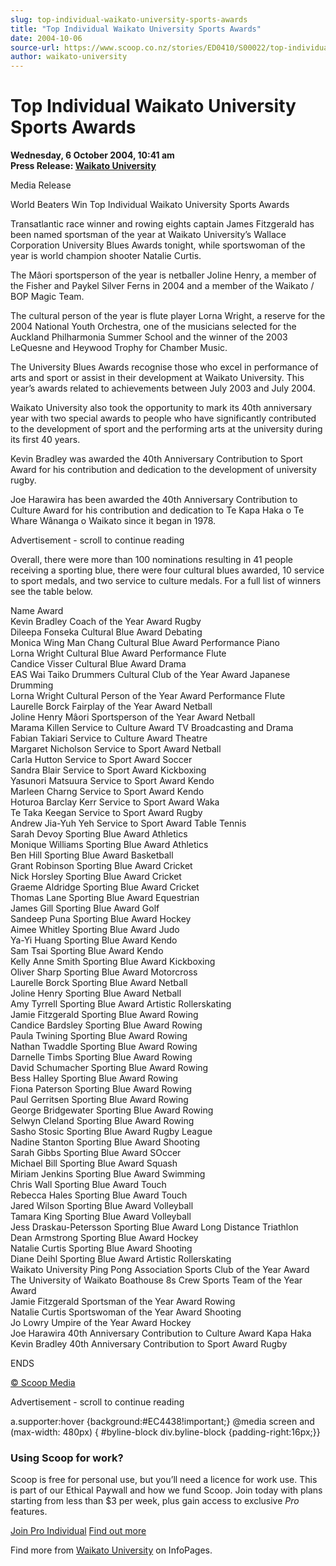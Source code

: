 ```yaml
---
slug: top-individual-waikato-university-sports-awards
title: "Top Individual Waikato University Sports Awards"
date: 2004-10-06
source-url: https://www.scoop.co.nz/stories/ED0410/S00022/top-individual-waikato-university-sports-awards.htm
author: waikato-university
---
```

Top Individual Waikato University Sports Awards
===============================================

**Wednesday, 6 October 2004, 10:41 am**  
**Press Release: [Waikato University](https://info.scoop.co.nz/Waikato_University)**

Media Release

World Beaters Win Top Individual Waikato University Sports Awards

Transatlantic race winner and rowing eights captain James Fitzgerald has been named sportsman of the year at Waikato University’s Wallace Corporation University Blues Awards tonight, while sportswoman of the year is world champion shooter Natalie Curtis.

The Mâori sportsperson of the year is netballer Joline Henry, a member of the Fisher and Paykel Silver Ferns in 2004 and a member of the Waikato / BOP Magic Team.

The cultural person of the year is flute player Lorna Wright, a reserve for the 2004 National Youth Orchestra, one of the musicians selected for the Auckland Philharmonia Summer School and the winner of the 2003 LeQuesne and Heywood Trophy for Chamber Music.

The University Blues Awards recognise those who excel in performance of arts and sport or assist in their development at Waikato University. This year’s awards related to achievements between July 2003 and July 2004.

Waikato University also took the opportunity to mark its 40th anniversary year with two special awards to people who have significantly contributed to the development of sport and the performing arts at the university during its first 40 years.

Kevin Bradley was awarded the 40th Anniversary Contribution to Sport Award for his contribution and dedication to the development of university rugby.

Joe Harawira has been awarded the 40th Anniversary Contribution to Culture Award for his contribution and dedication to Te Kapa Haka o Te Whare Wânanga o Waikato since it began in 1978.

Advertisement - scroll to continue reading





Overall, there were more than 100 nominations resulting in 41 people receiving a sporting blue, there were four cultural blues awarded, 10 service to sport medals, and two service to culture medals. For a full list of winners see the table below.

  
Name Award  
Kevin Bradley Coach of the Year Award Rugby  
Dileepa Fonseka Cultural Blue Award Debating  
Monica Wing Man Chang Cultural Blue Award Performance Piano  
Lorna Wright Cultural Blue Award Performance Flute  
Candice Visser Cultural Blue Award Drama  
EAS Wai Taiko Drummers Cultural Club of the Year Award Japanese Drumming  
Lorna Wright Cultural Person of the Year Award Performance Flute  
Laurelle Borck Fairplay of the Year Award Netball  
Joline Henry Mâori Sportsperson of the Year Award Netball  
Marama Killen Service to Culture Award TV Broadcasting and Drama  
Fabian Takiari Service to Culture Award Theatre  
Margaret Nicholson Service to Sport Award Netball  
Carla Hutton Service to Sport Award Soccer  
Sandra Blair Service to Sport Award Kickboxing  
Yasunori Matsuura Service to Sport Award Kendo  
Marleen Charng Service to Sport Award Kendo  
Hoturoa Barclay Kerr Service to Sport Award Waka  
Te Taka Keegan Service to Sport Award Rugby  
Andrew Jia-Yuh Yeh Service to Sport Award Table Tennis  
Sarah Devoy Sporting Blue Award Athletics  
Monique Williams Sporting Blue Award Athletics  
Ben Hill Sporting Blue Award Basketball  
Grant Robinson Sporting Blue Award Cricket  
Nick Horsley Sporting Blue Award Cricket  
Graeme Aldridge Sporting Blue Award Cricket  
Thomas Lane Sporting Blue Award Equestrian  
James Gill Sporting Blue Award Golf  
Sandeep Puna Sporting Blue Award Hockey  
Aimee Whitley Sporting Blue Award Judo  
Ya-Yi Huang Sporting Blue Award Kendo  
Sam Tsai Sporting Blue Award Kendo  
Kelly Anne Smith Sporting Blue Award Kickboxing  
Oliver Sharp Sporting Blue Award Motorcross  
Laurelle Borck Sporting Blue Award Netball  
Joline Henry Sporting Blue Award Netball  
Amy Tyrrell Sporting Blue Award Artistic Rollerskating  
Jamie Fitzgerald Sporting Blue Award Rowing  
Candice Bardsley Sporting Blue Award Rowing  
Paula Twining Sporting Blue Award Rowing  
Nathan Twaddle Sporting Blue Award Rowing  
Darnelle Timbs Sporting Blue Award Rowing  
David Schumacher Sporting Blue Award Rowing  
Bess Halley Sporting Blue Award Rowing  
Fiona Paterson Sporting Blue Award Rowing  
Paul Gerritsen Sporting Blue Award Rowing  
George Bridgewater Sporting Blue Award Rowing  
Selwyn Cleland Sporting Blue Award Rowing  
Sasho Stosic Sporting Blue Award Rugby League  
Nadine Stanton Sporting Blue Award Shooting  
Sarah Gibbs Sporting Blue Award SOccer  
Michael Bill Sporting Blue Award Squash  
Miriam Jenkins Sporting Blue Award Swimming  
Chris Wall Sporting Blue Award Touch  
Rebecca Hales Sporting Blue Award Touch  
Jared Wilson Sporting Blue Award Volleyball  
Tamara King Sporting Blue Award Volleyball  
Jess Draskau-Petersson Sporting Blue Award Long Distance Triathlon  
Dean Armstrong Sporting Blue Award Hockey  
Natalie Curtis Sporting Blue Award Shooting  
Diane Deihl Sporting Blue Award Artistic Rollerskating  
Waikato University Ping Pong Association Sports Club of the Year Award  
The University of Waikato Boathouse 8s Crew Sports Team of the Year Award  
Jamie Fitzgerald Sportsman of the Year Award Rowing  
Natalie Curtis Sportswoman of the Year Award Shooting  
Jo Lowry Umpire of the Year Award Hockey  
Joe Harawira 40th Anniversary Contribution to Culture Award Kapa Haka  
Kevin Bradley 40th Anniversary Contribution to Sport Award Rugby

  
ENDS  

[© Scoop Media](http://www.scoop.co.nz/about/terms.html)  

Advertisement - scroll to continue reading



a.supporter:hover {background:#EC4438!important;} @media screen and (max-width: 480px) { #byline-block div.byline-block {padding-right:16px;}}

### Using Scoop for work?

Scoop is free for personal use, but you’ll need a licence for work use. This is part of our Ethical Paywall and how we fund Scoop. Join today with plans starting from less than $3 per week, plus gain access to exclusive _Pro_ features.  
  
[Join Pro Individual](https://pro.scoop.co.nz/Individual/?from=ProIn24) [Find out more](https://pro.scoop.co.nz/using-scoop-for-work/?from=ProIn24)

Find more from [Waikato University](https://info.scoop.co.nz/Waikato_University) on InfoPages.